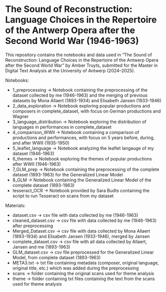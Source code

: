 # The Sound of Reconstruction: Language Choices in the Repertoire of the Antwerp Opera after the Second World War (1946-1963)
This repository contains the notebooks and data used in “The Sound of Reconstruction: Language Choices in the Repertoire of the Antwerp Opera after the Second World War” by Amber Truyts, submitted for the Master in Digital Text Analysis at the University of Antwerp (2024–2025).

Notebooks:

- 1_preprocessing -> Notebook containing the preprocessing of the dataset collected by me (1946-1963) and the merging of previous datasets by Mona Allaert (1893-1934) and Elisabeth Jansen (1933-1946)
- 2_data_exploration -> Notebook exploring popular productions and composers in complete_dataset, with focus on German productions and Wagner
- 3_language_distribution -> Notebook exploring the distribution of languages in performances in complete_dataset
- 4_comparison_WWII -> Notebook containing a comparison of productions and performances, with focus on 5 years before, during, and after WWII (1935-1950)
- 5_leaflet_language -> Notebook analyzing the leaflet langauge of my dataset (1946-1963)
- 6_themes -> Notebook exploring the themes of popular productions after WWII (1946-1963)
- 7_GLM_prep -> Notebook containing the preprocessing of the complete dataset (1893-1963) for the Generalized Linear Model
- 8_GLM -> Notebook containing the Generalized Linear Model of the complete dataset (1893-1963)
- tesseract_OCR -> Notebook provided by Sara Budts containing the script to run Tesseract on scans from my dataset

Materials:

- dataset.csv -> csv file with data collected by me (1946-1963)
- cleaned_dataset.csv -> csv file with data collected by me (1946-1963) after preprocessing
- Merged_Dataset.csv -> csv file with data collected by Mona Allaert (1893-1934) and Elisabeth Jansen (1933-1946), merged by Jansen
- complete_dataset.csv -> csv file with all data collected by Allaert, Jansen and me (1893-1963)
- GLM_dataset.csv -> csv file preprocessed for the Generalized Linear Model, from complete dataset (1893-1963)
- META3.txt -> txt file containing metadata (composer, original language, original title, etc.) which was added during the preprocessing
- scans -> folder containing the original scans used for theme analysis
- theme -> folder containing txt files containing the text from the scans used for theme analysis
